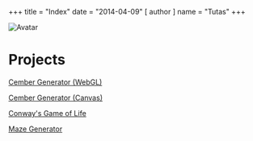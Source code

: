 +++
title = "Index"
date = "2014-04-09"
[ author ]
  name = "Tutas"
+++

![Avatar](/avatar.png)

# Projects

[Cember Generator (WebGL)](/_bak/projects/cember/)

[Cember Generator (Canvas)](/_bak/projects/cemby/)

[Conway's Game of Life](/_bak/projects/cgol/)

[Maze Generator](/_bak/projects/mazegenerator/mazeindex.html)